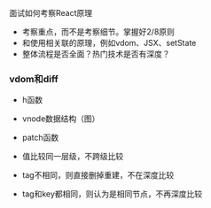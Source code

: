 面试如何考察React原理

+ 考察重点，而不是考察细节。掌握好2/8原则
+ 和使用相关联的原理，例如vdom、JSX、setState
+ 整体流程是否全面？热门技术是否有深度？



### vdom和diff

+ h函数
+ vnode数据结构（图）
+ patch函数



+ 值比较同一层级，不跨级比较
+ tag不相同，则直接删掉重建，不在深度比较
+ tag和key都相同，则认为是相同节点，不再深度比较

